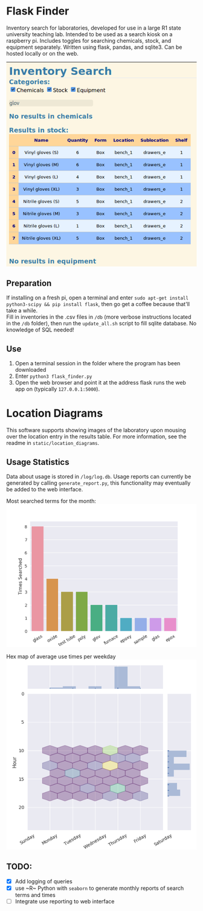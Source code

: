 # Flask Finder  
Inventory search for laboratories, developed for use in a large R1 state 
university teaching lab. Intended to be used as a search kiosk on a 
raspberry pi. Includes toggles for searching chemicals, stock, and
equipment separately. 
Written using flask, pandas, and sqlite3. Can be hosted locally or on the web.

![In action](/img/example.png "Use example")

## Preparation
If installing on a fresh pi, open a terminal and enter `sudo apt-get install python3-scipy && pip install flask`, then go get a coffee because that'll take a while.  
Fill in inventories in the .csv files in `/db` (more verbose instructions located in the `/db` folder), then run the `update_all.sh` script to fill sqlite database. No knowledge of SQL needed!

## Use
1. Open a terminal session in the folder where the program has been downloaded
2. Enter `python3 flask_finder.py`
3. Open the web browser and point it at the address flask runs the web app on (typically `127.0.0.1:5000`). 

# Location Diagrams
This software supports showing images of the laboratory upon mousing over the location entry in the results table. For more information, see the readme in `static/location_diagrams`.

## Usage Statistics
Data about usage is stored in `/log/log.db`. Usage reports can currently be generated by calling `generate_report.py`, this functionality may eventually be added to the web interface.

Most searched terms for the month:  
![Top terms](/img/top_terms.png "Top terms")

Hex map of average use times per weekday
![Weekly use](/img/hourly_x_weekday.png "Weekly use")


## TODO: 
- [x] Add logging of queries
- [x] use ~R~ Python with `seaborn` to generate monthly reports of search terms and times
- [ ] Integrate use reporting to web interface
